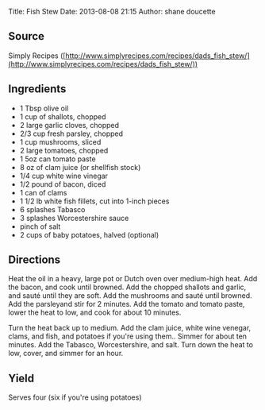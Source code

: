 Title: Fish Stew 
Date: 2013-08-08 21:15 
Author: shane doucette  

## Source
Simply Recipes ([http://www.simplyrecipes.com/recipes/dads_fish_stew/](http://www.simplyrecipes.com/recipes/dads_fish_stew/))

## Ingredients
+ 1 Tbsp olive oil
+ 1 cup of shallots, chopped
+ 2 large garlic cloves, chopped
+ 2/3 cup fresh parsley, chopped
+ 1 cup mushrooms, sliced
+ 2 large tomatoes, chopped
+ 1 5oz can tomato paste
+ 8 oz of clam juice (or shellfish stock)
+ 1/4 cup white wine vinegar
+ 1/2 pound of bacon, diced
+ 1 can of clams
+ 1 1/2 lb white fish fillets, cut into 1-inch pieces
+ 6 splashes Tabasco
+ 3 splashes Worcestershire sauce
+ pinch of salt
+ 2 cups of baby potatoes, halved (optional)


## Directions
Heat the oil in a heavy, large pot or Dutch oven over medium-high heat.  Add the bacon, and cook until browned.  Add the chopped shallots and garlic, and sauté until they are soft. Add the mushrooms and sauté until browned.  Add the parsleyand stir for 2 minutes.  Add the tomato and tomato paste, lower the heat to low, and cook for about 10 minutes.

Turn the heat back up to medium.  Add the clam juice, white wine venegar, clams, and fish, and potatoes if you're using them..  Simmer for about ten minutes.  Add the Tabasco, Worcestershire, and salt.  Turn down the heat to low, cover, and simmer for an hour.  

## Yield
Serves four (six if you're using potatoes)
